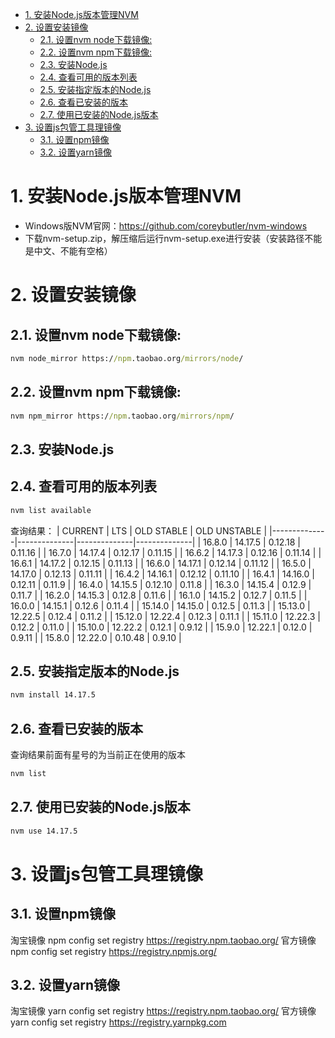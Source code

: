 <!-- TOC -->

- [1. 安装Node.js版本管理NVM](#1-安装nodejs版本管理nvm)
- [2. 设置安装镜像](#2-设置安装镜像)
    - [2.1. 设置nvm node下载镜像:](#21-设置nvm-node下载镜像)
    - [2.2. 设置nvm npm下载镜像:](#22-设置nvm-npm下载镜像)
    - [2.3. 安装Node.js](#23-安装nodejs)
    - [2.4. 查看可用的版本列表](#24-查看可用的版本列表)
    - [2.5. 安装指定版本的Node.js](#25-安装指定版本的nodejs)
    - [2.6. 查看已安装的版本](#26-查看已安装的版本)
    - [2.7. 使用已安装的Node.js版本](#27-使用已安装的nodejs版本)
- [3. 设置js包管工具理镜像](#3-设置js包管工具理镜像)
    - [3.1. 设置npm镜像](#31-设置npm镜像)
    - [3.2. 设置yarn镜像](#32-设置yarn镜像)

<!-- /TOC -->

# 1. 安装Node.js版本管理NVM

* Windows版NVM官网：https://github.com/coreybutler/nvm-windows
* 下载nvm-setup.zip，解压缩后运行nvm-setup.exe进行安装（安装路径不能是中文、不能有空格）

# 2. 设置安装镜像

## 2.1. 设置nvm node下载镜像:

```cmd
nvm node_mirror https://npm.taobao.org/mirrors/node/
```

## 2.2. 设置nvm npm下载镜像:

```cmd
nvm npm_mirror https://npm.taobao.org/mirrors/npm/
```

## 2.3. 安装Node.js

## 2.4. 查看可用的版本列表

```cmd
nvm list available
```

查询结果：
|   CURRENT    |     LTS      |  OLD STABLE  | OLD UNSTABLE |
|--------------|--------------|--------------|--------------|
|    16.8.0    |   14.17.5    |   0.12.18    |   0.11.16    |
|    16.7.0    |   14.17.4    |   0.12.17    |   0.11.15    |
|    16.6.2    |   14.17.3    |   0.12.16    |   0.11.14    |
|    16.6.1    |   14.17.2    |   0.12.15    |   0.11.13    |
|    16.6.0    |   14.17.1    |   0.12.14    |   0.11.12    |
|    16.5.0    |   14.17.0    |   0.12.13    |   0.11.11    |
|    16.4.2    |   14.16.1    |   0.12.12    |   0.11.10    |
|    16.4.1    |   14.16.0    |   0.12.11    |    0.11.9    |
|    16.4.0    |   14.15.5    |   0.12.10    |    0.11.8    |
|    16.3.0    |   14.15.4    |    0.12.9    |    0.11.7    |
|    16.2.0    |   14.15.3    |    0.12.8    |    0.11.6    |
|    16.1.0    |   14.15.2    |    0.12.7    |    0.11.5    |
|    16.0.0    |   14.15.1    |    0.12.6    |    0.11.4    |
|   15.14.0    |   14.15.0    |    0.12.5    |    0.11.3    |
|   15.13.0    |   12.22.5    |    0.12.4    |    0.11.2    |
|   15.12.0    |   12.22.4    |    0.12.3    |    0.11.1    |
|   15.11.0    |   12.22.3    |    0.12.2    |    0.11.0    |
|   15.10.0    |   12.22.2    |    0.12.1    |    0.9.12    |
|    15.9.0    |   12.22.1    |    0.12.0    |    0.9.11    |
|    15.8.0    |   12.22.0    |   0.10.48    |    0.9.10    |

## 2.5. 安装指定版本的Node.js

```cmd
nvm install 14.17.5
```

## 2.6. 查看已安装的版本

查询结果前面有星号的为当前正在使用的版本

```cmd
nvm list
```

## 2.7. 使用已安装的Node.js版本

```cmd
nvm use 14.17.5
```

# 3. 设置js包管工具理镜像

## 3.1. 设置npm镜像

淘宝镜像
npm config set registry https://registry.npm.taobao.org/
官方镜像
npm config set registry https://registry.npmjs.org/

## 3.2. 设置yarn镜像

淘宝镜像
yarn config set registry https://registry.npm.taobao.org/
官方镜像
yarn config set registry https://registry.yarnpkg.com